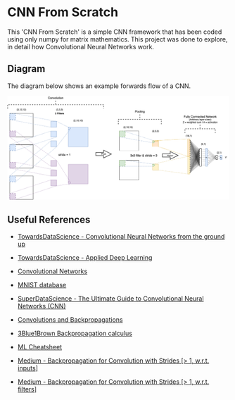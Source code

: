 # CNN From Scratch

This 'CNN From Scratch' is a simple CNN framework that has been coded using only numpy for matrix mathematics. This project was done to explore, in detail how Convolutional Neural Networks work.

## Diagram

The diagram below shows an example forwards flow of a CNN.

![CNN Forwards](./imgs/CNN_Forwards.png)


## Useful References

 - [TowardsDataScience - Convolutional Neural Networks from the ground up](https://towardsdatascience.com/convolutional-neural-networks-from-the-ground-up-c67bb41454e1)

 - [TowardsDataScience - Applied Deep Learning](https://towardsdatascience.com/applied-deep-learning-part-4-convolutional-neural-networks-584bc134c1e2)

 - [Convolutional Networks](https://cs231n.github.io/convolutional-networks/)

 - [MNIST database](http://yann.lecun.com/exdb/mnist/)

 - [SuperDataScience - The Ultimate Guide to Convolutional Neural Networks (CNN)](https://www.superdatascience.com/blogs/the-ultimate-guide-to-convolutional-neural-networks-cnn)
 
 - [Convolutions and Backpropagations](https://medium.com/@pavisj/convolutions-and-backpropagations-46026a8f5d2c)
 
 - [3Blue1Brown Backpropagation calculus](https://www.youtube.com/watch?v=tIeHLnjs5U8)

- [ML Cheatsheet](https://ml-cheatsheet.readthedocs.io)

- [Medium - Backpropagation for Convolution with Strides [> 1, w.r.t. inputs]](https://medium.com/@mayank.utexas/backpropagation-for-convolution-with-strides-8137e4fc2710)

- [Medium - Backpropagation for Convolution with Strides [> 1, w.r.t. filters]](https://medium.com/@mayank.utexas/backpropagation-for-convolution-with-strides-fb2f2efc4faa)
